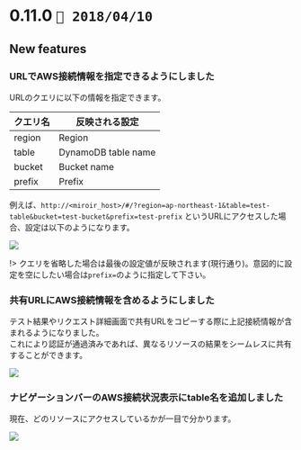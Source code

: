 0.11.0   `📅 2018/04/10` 
===============================


## New features

### URLでAWS接続情報を指定できるようにしました

URLのクエリに以下の情報を指定できます。

| クエリ名 | 反映される設定      |
|----------|---------------------|
| region   | Region              |
| table    | DynamoDB table name |
| bucket   | Bucket name         |
| prefix   | Prefix              |

例えば、`http://<miroir_host>/#/?region=ap-northeast-1&table=test-table&bucket=test-bucket&prefix=test-prefix` というURLにアクセスした場合、設定は以下のようになります。

![](https://dl.dropboxusercontent.com/s/87ho8shl3qfb326/0.11.0-1.png)

!> クエリを省略した場合は最後の設定値が反映されます(現行通り)。意図的に設定を空にしたい場合は`prefix=`のように指定して下さい。

### 共有URLにAWS接続情報を含めるようにしました

テスト結果やリクエスト詳細画面で共有URLをコピーする際に上記接続情報が含まれるようになりました。  
これにより認証が通過済みであれば、異なるリソースの結果をシームレスに共有することができます。

![](https://dl.dropboxusercontent.com/s/6xu84xzncj5kdu4/0.11.0-3.png)

### ナビゲーションバーのAWS接続状況表示にtable名を追加しました

現在、どのリソースにアクセスしているかが一目で分かります。

![](https://dl.dropboxusercontent.com/s/ww1vkdm3ojzata2/0.11.0-2.png)

